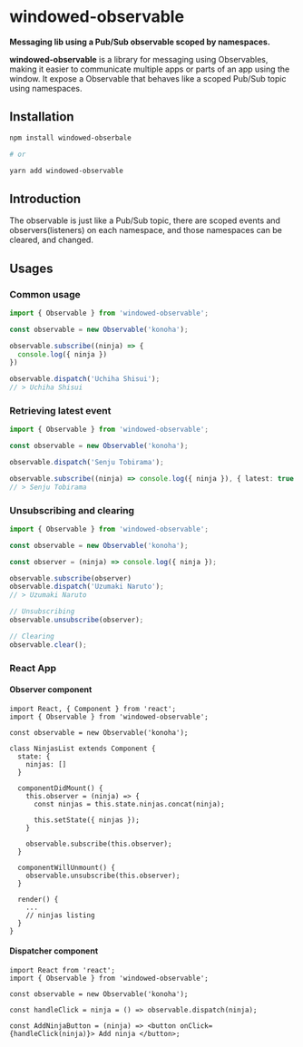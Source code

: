 # windowed-observable

**Messaging lib using a Pub/Sub observable scoped by namespaces.**

**windowed-observable** is a library for messaging using Observables, making it easier to communicate multiple apps or parts of an app using the window. It expose a Observable that behaves like a scoped Pub/Sub topic using namespaces.

## Installation
```sh
npm install windowed-obserbale

# or

yarn add windowed-observable
```

## Introduction
The observable is just like a Pub/Sub topic, there are scoped events and observers(listeners) on each namespace, and those namespaces can be cleared, and changed.

## Usages

### Common usage
```ts
import { Observable } from 'windowed-observable';

const observable = new Observable('konoha');

observable.subscribe((ninja) => {
  console.log({ ninja })
})

observable.dispatch('Uchiha Shisui');
// > Uchiha Shisui
```
### Retrieving latest event
```ts
import { Observable } from 'windowed-observable';

const observable = new Observable('konoha');

observable.dispatch('Senju Tobirama');

observable.subscribe((ninja) => console.log({ ninja }), { latest: true });
// > Senju Tobirama
```

### Unsubscribing and clearing
```ts
import { Observable } from 'windowed-observable';

const observable = new Observable('konoha');

const observer = (ninja) => console.log({ ninja });

observable.subscribe(observer)
observable.dispatch('Uzumaki Naruto');
// > Uzumaki Naruto

// Unsubscribing
observable.unsubscribe(observer);

// Clearing
observable.clear();
```

### React App

#### Observer component
```tsx
import React, { Component } from 'react';
import { Observable } from 'windowed-observable';

const observable = new Observable('konoha');

class NinjasList extends Component {
  state: {
    ninjas: []
  }

  componentDidMount() {
    this.observer = (ninja) => {
      const ninjas = this.state.ninjas.concat(ninja);

      this.setState({ ninjas });
    }

    observable.subscribe(this.observer);
  }

  componentWillUnmount() {
    observable.unsubscribe(this.observer);
  }

  render() {
    ...
    // ninjas listing
  }
}
```

#### Dispatcher component

```tsx
import React from 'react';
import { Observable } from 'windowed-observable';

const observable = new Observable('konoha');

const handleClick = ninja = () => observable.dispatch(ninja);

const AddNinjaButton = (ninja) => <button onClick={handleClick(ninja)}> Add ninja </button>;
```